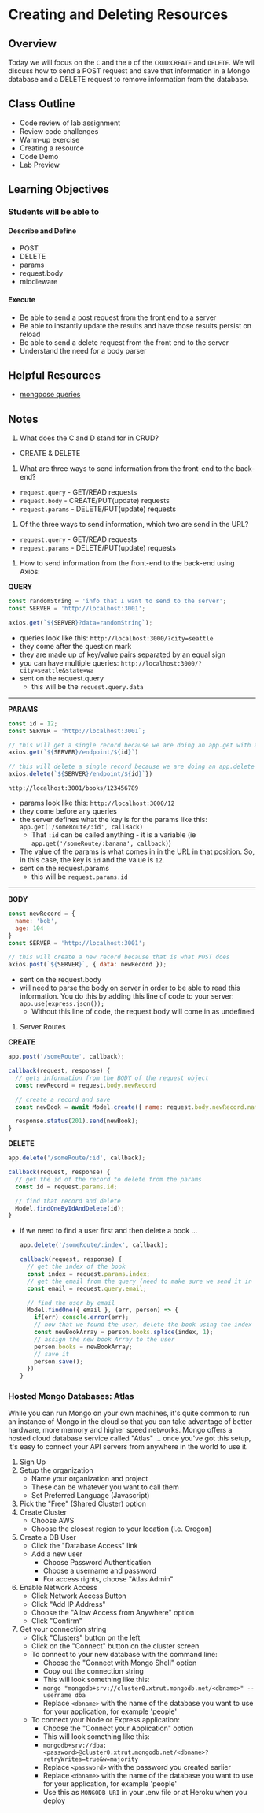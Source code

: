 # Creating and Deleting Resources

## Overview

Today we will focus on the `C` and the `D` of the `CRUD`:`CREATE` and `DELETE`. We will discuss how to send a POST request and save that information in a Mongo database and a DELETE request to remove information from the database.

## Class Outline

- Code review of lab assignment
- Review code challenges
- Warm-up exercise
- Creating a resource
- Code Demo
- Lab Preview

## Learning Objectives

### Students will be able to

#### Describe and Define

- POST
- DELETE
- params
- request.body
- middleware

#### Execute

- Be able to send a post request from the front end to a server
- Be able to instantly update the results and have those results persist on reload
- Be able to send a delete request from the front end to the server
- Understand the need for a body parser

## Helpful Resources

- [mongoose queries](https://mongoosejs.com/docs/api.html#model_Model.findOneAndDelete)

## Notes

1. What does the C and D stand for in CRUD?
  - CREATE & DELETE

1. What are three ways to send information from the front-end to the back-end?
  - `request.query` - GET/READ requests
  - `request.body` - CREATE/PUT(update) requests
  - `request.params` - DELETE/PUT(update) requests

1. Of the three ways to send information, which two are send in the URL?
  - `request.query` - GET/READ requests
  - `request.params` - DELETE/PUT(update) requests

1. How to send information from the front-end to the back-end using Axios:

**QUERY**

  ```javaScript
  const randomString = 'info that I want to send to the server';
  const SERVER = 'http://localhost:3001';

  axios.get(`${SERVER}?data=randomString`);
  ```

- queries look like this: `http://localhost:3000/?city=seattle`
- they come after the question mark
- they are made up of key/value pairs separated by an equal sign
- you can have multiple queries: `http://localhost:3000/?city=seattle&state=wa`
- sent on the request.query
  - this will be the `request.query.data`

------------------------

**PARAMS**

```js
const id = 12;
const SERVER = 'http://localhost:3001`;

// this will get a single record because we are doing an app.get with an id
axios.get(`${SERVER}/endpoint/${id}`)

// this will delete a single record because we are doing an app.delete with an id
axios.delete(`${SERVER}/endpoint/${id}`})
```
`http://localhost:3001/books/123456789`

- params look like this: `http://localhost:3000/12`
- they come before any queries
- the server defines what the key is for the params like this: `app.get('/someRoute/:id', callBack)`
  - That `:id` can be called anything - it is a variable (ie `app.get('/someRoute/:banana', callback)`)
- The value of the params is what comes in in the URL in that position. So, in this case, the key is `id` and the value is `12`.
- sent on the request.params
  - this will be `request.params.id`

------------------------

**BODY**

```javaScript
const newRecord = {
  name: 'bob',
  age: 104
}
const SERVER = 'http://localhost:3001';

// this will create a new record because that is what POST does
axios.post(`${SERVER}`, { data: newRecord });
```

- sent on the request.body
- will need to parse the body on server in order to be able to read this information. You do this by adding this line of code to your server: `app.use(express.json());`
  - Without this line of code, the request.body will come in as undefined

1. Server Routes

**CREATE**

  ```javaScript
  app.post('/someRoute', callback);

  callback(request, response) {
    // gets information from the BODY of the request object
    const newRecord = request.body.newRecord

    // create a record and save
    const newBook = await Model.create({ name: request.body.newRecord.name, age: request.body.newRecord.age });

    response.status(201).send(newBook);
  }
  ```

**DELETE**

  ```javaScript
  app.delete('/someRoute/:id', callback);

  callback(request, response) {
    // get the id of the record to delete from the params
    const id = request.params.id;

    // find that record and delete
    Model.findOneByIdAndDelete(id);
  }
  ```

- if we need to find a user first and then delete a book ...

  ```javaScript
  app.delete('/someRoute/:index', callback);

  callback(request, response) {
    // get the index of the book
    const index = request.params.index;
    // get the email from the query (need to make sure we send it in the front-end)
    const email = request.query.email;

    // find the user by email
    Model.findOne({ email }, (err, person) => {
      if(err) console.error(err);
      // now that we found the user, delete the book using the index
      const newBookArray = person.books.splice(index, 1);
      // assign the new book Array to the user
      person.books = newBookArray;
      // save it
      person.save();
    })
  }
  ```

### Hosted Mongo Databases: Atlas

While you can run Mongo on your own machines, it's quite common to run an instance of Mongo in the cloud so that you can take advantage of better hardware, more memory and higher speed networks. Mongo offers a hosted cloud database service called "Atlas" ... once you've got this setup, it's easy to connect your API servers from anywhere in the world to use it.

1. Sign Up
1. Setup the organization
   - Name your organization and project
   - These can be whatever you want to call them
   - Set Preferred Language (Javascript)
1. Pick the "Free" (Shared Cluster) option
1. Create Cluster
   - Choose AWS
   - Choose the closest region to your location (i.e. Oregon)
1. Create a DB User
   - Click the "Database Access" link
   - Add a new user
     - Choose Password Authentication
     - Choose a username and password
     - For access rights, choose "Atlas Admin"
1. Enable Network Access
   - Click Network Access Button
   - Click "Add IP Address"
   - Choose the "Allow Access from Anywhere" option
   - Click "Confirm"
1. Get your connection string
   - Click "Clusters" button on the left
   - Click on the "Connect" button on the cluster screen
   - To connect to your new database with the command line:
     - Choose the "Connect with Mongo Shell" option
     - Copy out the connection string
     - This will look something like this:
     - `mongo "mongodb+srv://cluster0.xtrut.mongodb.net/<dbname>" --username dba`
     - Replace `<dbname>` with the name of the database you want to use for your application, for example 'people'
   - To connect your Node or Express application:
     - Choose the "Connect your Application" option
     - This will look something like this:
     - `mongodb+srv://dba:<password>@cluster0.xtrut.mongodb.net/<dbname>?retryWrites=true&w=majority`
     - Replace `<password>` with the password you created earlier
     - Replace `<dbname>` with the name of the database you want to use for your application, for example 'people'
     - Use this as  `MONGODB_URI` in your .env file or at Heroku when you deploy
